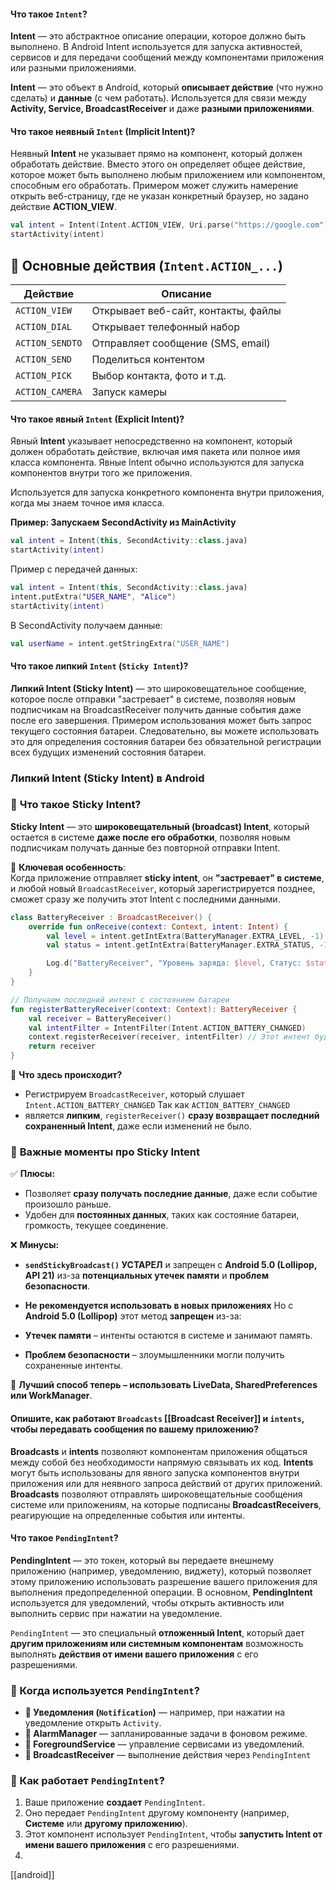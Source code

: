 #### Что такое `Intent`?

**Intent** — это абстрактное описание операции, которое должно быть выполнено. В Android Intent используется для запуска активностей, сервисов и для передачи сообщений между компонентами приложения или разными приложениями.

**Intent** — это объект в Android, который **описывает действие** (что нужно сделать) и **данные** (с чем работать). Используется для связи между **Activity, Service, BroadcastReceiver** и даже **разными приложениями**.
#### Что такое неявный `Intent` (Implicit Intent)?

Неявный **Intent** не указывает прямо на компонент, который должен обработать действие. Вместо этого он определяет общее действие, которое может быть выполнено любым приложением или компонентом, способным его обработать. Примером может служить намерение открыть веб-страницу, где не указан конкретный браузер, но задано действие **ACTION_VIEW**.
```kotlin 
val intent = Intent(Intent.ACTION_VIEW, Uri.parse("https://google.com"))
startActivity(intent)

```
## **📌 Основные действия (`Intent.ACTION_...`)**

| Действие        | Описание                            |
| --------------- | ----------------------------------- |
| `ACTION_VIEW`   | Открывает веб-сайт, контакты, файлы |
| `ACTION_DIAL`   | Открывает телефонный набор          |
| `ACTION_SENDTO` | Отправляет сообщение (SMS, email)   |
| `ACTION_SEND`   | Поделиться контентом                |
| `ACTION_PICK`   | Выбор контакта, фото и т.д.         |
| `ACTION_CAMERA` | Запуск камеры                       |
#### Что такое явный `Intent` (Explicit Intent)?
Явный **Intent** указывает непосредственно на компонент, который должен обработать действие, включая имя пакета или полное имя класса компонента. Явные Intent обычно используются для запуска компонентов внутри того же приложения.

Используется для запуска конкретного компонента внутри приложения, когда мы знаем точное имя класса.

**Пример: Запускаем SecondActivity из MainActivity**
```kotlin
val intent = Intent(this, SecondActivity::class.java)
startActivity(intent)
```
Пример с передачей данных:
```kotlin
val intent = Intent(this, SecondActivity::class.java)
intent.putExtra("USER_NAME", "Alice")
startActivity(intent)
```
В SecondActivity получаем данные:
```kotlin
val userName = intent.getStringExtra("USER_NAME")
```

#### Что такое липкий `Intent` (`Sticky Intent`)?

**Липкий Intent (Sticky Intent)** — это широковещательное сообщение, которое после отправки "застревает" в системе, позволяя новым подписчикам на BroadcastReceiver получить данные события даже после его завершения. Примером использования может быть запрос текущего состояния батареи. Следовательно, вы можете использовать это для определения состояния батареи без обязательной регистрации всех будущих изменений состояния батареи.
### **Липкий Intent (Sticky Intent) в Android**

### 🔹 **Что такое Sticky Intent?**

**Sticky Intent** — это **широковещательный (broadcast) Intent**, который остается в системе **даже после его обработки**, позволяя новым подписчикам получать данные без повторной отправки Intent.

📌 **Ключевая особенность**:  
Когда приложение отправляет **sticky intent**, он **"застревает" в системе**, и любой новый `BroadcastReceiver`, который зарегистрируется позднее, сможет сразу же получить этот Intent с последними данными.

```kotlin
class BatteryReceiver : BroadcastReceiver() {
    override fun onReceive(context: Context, intent: Intent) {
        val level = intent.getIntExtra(BatteryManager.EXTRA_LEVEL, -1)
        val status = intent.getIntExtra(BatteryManager.EXTRA_STATUS, -1)

        Log.d("BatteryReceiver", "Уровень заряда: $level, Статус: $status")
    }
}

// Получаем последний интент с состоянием батареи
fun registerBatteryReceiver(context: Context): BatteryReceiver {
    val receiver = BatteryReceiver()
    val intentFilter = IntentFilter(Intent.ACTION_BATTERY_CHANGED)
    context.registerReceiver(receiver, intentFilter) // Этот интент будет "липким"
    return receiver
}

```

📌 **Что здесь происходит?**

- Регистрируем `BroadcastReceiver`, который слушает `Intent.ACTION_BATTERY_CHANGED` Так как `ACTION_BATTERY_CHANGED` 
- является **липким**, `registerReceiver()` **сразу возвращает последний сохраненный Intent**, даже если изменений не было.
### 🔹 **Важные моменты про Sticky Intent**

✅ **Плюсы:**

- Позволяет **сразу получать последние данные**, даже если событие произошло раньше.
- Удобен для **постоянных данных**, таких как состояние батареи, громкость, текущее соединение.

❌ **Минусы:**

- **`sendStickyBroadcast()` УСТАРЕЛ** и запрещен с **Android 5.0 (Lollipop, API 21)** из-за **потенциальных утечек памяти** и **проблем безопасности**.
- **Не рекомендуется использовать в новых приложениях**
Но с **Android 5.0 (Lollipop)** этот метод **запрещен** из-за:

- **Утечек памяти** – интенты остаются в системе и занимают память.
- **Проблем безопасности** – злоумышленники могли получить сохраненные интенты.

🚀 **Лучший способ теперь – использовать LiveData, SharedPreferences или WorkManager**.



#### Опишите, как работают `Broadcasts` [[Broadcast Receiver]] и `intents`, чтобы передавать сообщения по вашему приложению?

**Broadcasts** и **intents** позволяют компонентам приложения общаться между собой без необходимости напрямую связывать их код. **Intents** могут быть использованы для явного запуска компонентов внутри приложения или для неявного запроса действий от других приложений. **Broadcasts** позволяют отправлять широковещательные сообщения системе или приложениям, на которые подписаны **BroadcastReceivers**, реагирующие на определенные события или интенты.

#### Что такое `PendingIntent`?

**PendingIntent** — это токен, который вы передаете внешнему приложению (например, уведомлению, виджету), который позволяет этому приложению использовать разрешение вашего приложения для выполнения предопределенной операции. В основном, **PendingIntent** используется для уведомлений, чтобы открыть активность или выполнить сервис при нажатии на уведомление.

`PendingIntent` — это специальный **отложенный Intent**, который дает **другим приложениям или системным компонентам** возможность выполнять **действия от имени вашего приложения** с его разрешениями.

### **📌 Когда используется `PendingIntent`?**

- **🔔 Уведомления (`Notification`)** — например, при нажатии на уведомление открыть `Activity`.
- **📅 AlarmManager** — запланированные задачи в фоновом режиме.
- **📡 ForegroundService** — управление сервисами из уведомлений.
- **📢 BroadcastReceiver** — выполнение действия через `PendingIntent`

### **📌 Как работает `PendingIntent`?**

1. Ваше приложение **создает** `PendingIntent`.
2. Оно передает `PendingIntent` другому компоненту (например, **Системе** или **другому приложению**).
3. Этот компонент использует `PendingIntent`, чтобы **запустить Intent от имени вашего приложения** с его разрешениями.
4.
[[android]]